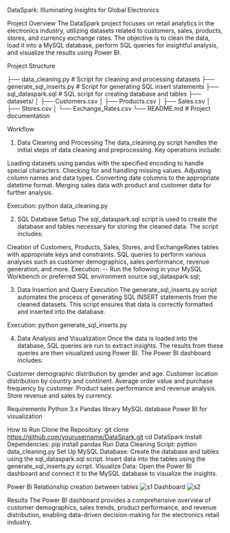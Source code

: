 DataSpark: Illuminating Insights for Global Electronics

Project Overview
The DataSpark project focuses on retail analytics in the electronics industry, utilizing datasets related to customers, sales, products, stores, and currency exchange rates. The objective is to clean the data, load it into a MySQL database, perform SQL queries for insightful analysis, and visualize the results using Power BI.

Project Structure

├── data_cleaning.py         # Script for cleaning and processing datasets
├── generate_sql_inserts.py  # Script for generating SQL insert statements
├── sql_dataspark.sql        # SQL script for creating database and tables
├── datasets/
│   ├── Customers.csv
│   ├── Products.csv
│   ├── Sales.csv
│   ├── Stores.csv
│   └── Exchange_Rates.csv
└── README.md                # Project documentation

Workflow
1. Data Cleaning and Processing
The data_cleaning.py script handles the initial steps of data cleaning and preprocessing.
 Key operations include:

Loading datasets using pandas with the specified encoding to handle special characters.
Checking for and handling missing values.
Adjusting column names and data types.
Converting date columns to the appropriate datetime format.
Merging sales data with product and customer data for further analysis.

Execution:
python data_cleaning.py

2. SQL Database Setup
The sql_dataspark.sql script is used to create the database and tables necessary for storing the cleaned data. The script includes:

Creation of Customers, Products, Sales, Stores, and ExchangeRates tables with appropriate keys and constraints.
SQL queries to perform various analyses such as customer demographics, sales performance, revenue generation, and more.
Execution:
-- Run the following in your MySQL Workbench or preferred SQL environment
source sql_dataspark.sql;

3. Data Insertion and Query Execution
The generate_sql_inserts.py script automates the process of generating SQL INSERT statements from the cleaned datasets. This script ensures that data is correctly formatted and inserted into the database.

Execution:
python generate_sql_inserts.py

4. Data Analysis and Visualization
Once the data is loaded into the database, SQL queries are run to extract insights. The results from these queries are then visualized using Power BI. The Power BI dashboard includes:

Customer demographic distribution by gender and age.
Customer location distribution by country and continent.
Average order value and purchase frequency by customer.
Product sales performance and revenue analysis.
Store revenue and sales by currency.

Requirements
Python 3.x
Pandas library
MySQL database
Power BI for visualization

How to Run
Clone the Repository:
git clone https://github.com/yourusername/DataSpark.git
cd DataSpark
Install Dependencies:
pip install pandas
Run Data Cleaning Script:
python data_cleaning.py
Set Up MySQL Database:
Create the database and tables using the sql_dataspark.sql script.
Insert data into the tables using the generate_sql_inserts.py script.
Visualize Data:
Open the Power BI dashboard and connect it to the MySQL database to visualize the insights.

Power Bi 
Relationship creation between tables
![s1](https://github.com/user-attachments/assets/58e7538f-597a-4926-b226-6e9073cd806c)
Dashboard
![s2](https://github.com/user-attachments/assets/20a69337-be92-4bf6-af81-9a7b126f4010)

Results
The Power BI dashboard provides a comprehensive overview of customer demographics, sales trends, product performance, and revenue distribution, enabling data-driven decision-making for the electronics retail industry.


